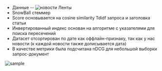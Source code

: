 * Данные -- ![новости Ленты](https://www.kaggle.com/datasets/yutkin/corpus-of-russian-news-articles-from-lenta)
* SnowBall стеммер
* Score основывается на cosine similarity Tdidf запроса и заголовка статьи
* Инвертированный индекс основан на алгоритме с указателями для поиска пересечений
* Датасет отсортирован по дате как оффлайн-признаку, так как у нас новости (к каждой новости также дописывается дата)
* В качестве метрики была подсчитана nDCG для небольшой выборки запрос-документ

![sample](https://github.com/alpotekhin/Sample-ML-Repo/blob/hw-infosearch/12.%20Info%20Search/inf_search_hw/gif/search%20sample.gif)

